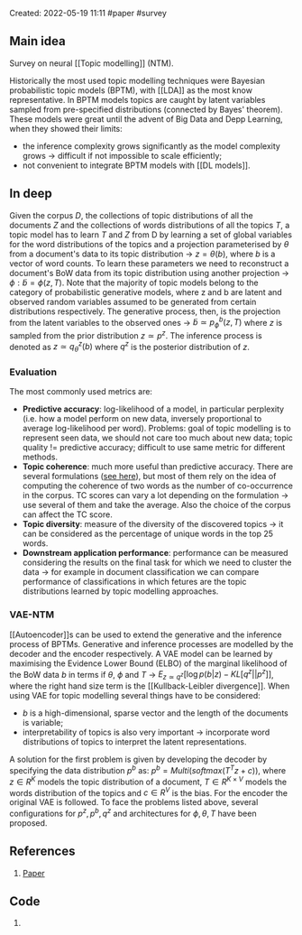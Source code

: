 Created: 2022-05-19 11:11
#paper #survey

## Main idea
Survey on neural [[Topic modelling]] (NTM).

Historically the most used topic modelling techniques were Bayesian probabilistic topic models (BPTM), with [[LDA]] as the most know representative. In BPTM models topics are caught by latent variables sampled from pre-specified distributions (connected by Bayes' theorem).
These models were great until the advent of Big Data and Depp Learning, when they showed their limits:
- the inference complexity grows significantly as the model complexity grows -> difficult if not impossible to scale efficiently;
- not convenient to integrate BPTM models with [[DL models]].

## In deep
Given the corpus *D*, the collections of topic distributions of all the documents *Z* and the collections of words distributions of all the topics *T*, a topic model has to learn *T* and *Z* from D by learning a set of global variables for the word distributions of the topics and a projection parameterised by $\theta$ from a document's data to its topic distribution -> $z=\theta(b)$, where *b* is a vector of word counts. To learn these parameters we need to reconstruct a document's BoW data from its topic distribution using another projection -> $\phi: \tilde{b}=\phi(z,T)$.
Note that the majority of topic models belong to the category of probabilistic generative models, where z and b are latent and observed random variables assumed to be generated from certain distributions respectively.
The generative process, then, is the projection from the latent variables to the observed ones -> $\tilde{b}\simeq p^b_\phi(z,T)$ where *z* is sampled from the prior distribution $z \simeq p^z$. The inference process is denoted as $z \simeq q^z_\theta(b)$ where $q^z$ is the posterior distribution of *z*.

### Evaluation
The most commonly used metrics are:
- **Predictive accuracy**: log-likelihood of a model, in particular perplexity (i.e. how a model perform on new data, inversely proportional to average log-likelihood per word). Problems: goal of topic modelling is to represent seen data, we should not care too  much about new data; topic quality != predictive accuracy; difficult to use same metric for different methods.
- **Topic coherence**: much more useful than predictive accuracy. There are several formulations ([see here](https://dl.acm.org/doi/pdf/10.1145/2684822.2685324?casa_token=BLP_AKiZbTEAAAAA:cm8giYGltjBL7Cv0pv6c3oDzNPO4bSGdo4vOZqR-d8Cik3_TBDXnphJmIWV0Q75-nm4Ra6Q4c6il)), but most of them rely on the idea of computing the coherence of two words as the number of co-occurrence in the corpus. TC scores can vary a lot depending on the formulation -> use several of them and take the average. Also the choice of the corpus can affect the TC score.
- **Topic diversity**: measure of the diversity of the discovered topics -> it can be considered as the percentage of unique words in the top 25 words.
- **Downstream application performance**: performance can be measured considering the results on the final task for which we need to cluster the data -> for example in document classification we can compare performance of classifications in which fetures are the topic distributions learned by topic modelling approaches.

### VAE-NTM
[[Autoencoder]]s can be used to extend the generative and the inference process of BPTMs.  Generative and inference processes are modelled by the decoder and the encoder respectively. A VAE model can be learned by maximising the Evidence Lower Bound (ELBO) of the marginal likelihood of the BoW data *b* in terms if $\theta$, $\phi$ and *T* -> $E_{z \simeq q^z}[\log p(b|z)-KL[q^z||p^z]]$, where the right hand size term is the [[Kullback-Leibler divergence]]. 
When using VAE for topic modelling several things have to be considered:
- *b* is a high-dimensional, sparse vector and the length of the documents is variable;
- interpretability of topics is also very important -> incorporate word distributions of topics to interpret the latent representations.

A solution for the first problem is given by developing the decoder by specifying the data distribution $p^b$ as: $p^b=Multi(softmax(T^Tz+c))$, where $z \in R^K$ models the topic distribution of a document, $T \in R^{K\times V}$ models the words distribution of the topics and $c \in R^V$ is the bias. For the encoder the original VAE is followed. 
To face the problems listed above, several configurations for $p^z,p^b,q^z$ and architectures for $\phi,\theta,T$ have been proposed.

## References
1. [Paper](https://arxiv.org/pdf/2103.00498.pdf)

## Code
1. 
